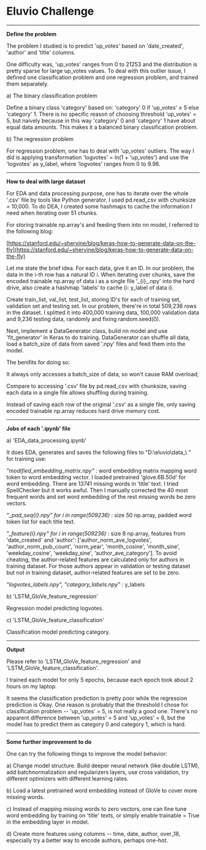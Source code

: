 # Eluvio Challenge

------------------------------------------------------------------------------------------------------------

**Define the problem**

The problem I studied is to predict &#39;up\_votes&#39; based on &#39;date\_created&#39;, &#39;author&#39; and &#39;title&#39; columns.

One difficulty was, &#39;up\_votes&#39; ranges from 0 to 21253 and the distribution is pretty sparse for large up\_votes values. To deal with this outlier issue, I defined one classification problem and one regression problem, and trained them separately.

a) The binary classification problem

Define a binary class &#39;category&#39; based on: &#39;category&#39; 0 if &#39;up\_votes&#39;  &ge; 5 else &#39;category&#39; 1. There is no specific reason of choosing threshold &#39;up\_votes&#39; = 5, but naively because in this way &#39;category&#39; 0  and &#39;category&#39; 1 have about equal data amounts. This makes it a balanced binary classification problem.

b) The regression problem

For regression problem, one has to deal with &#39;up\_votes&#39; outliers. The way I did is applying transformation &#39;logvotes&#39; = ln(1 + &#39;up\_votes&#39;) and use the &#39;logvotes&#39; as y\_label, where &#39;logvotes&#39; ranges from 0 to 9.96.

------------------------------------------------------------------------------------------------------------

**How to deal with large dataset**

For EDA and data processing purpose, one has to iterate over the whole &#39;.csv&#39; file by tools like Python generator. I used pd.read\_csv with chunksize = 10,000. To do DEA, I created some hashmaps to cache the information I need when iterating over 51 chunks.

For storing trainable np.array&#39;s and feeding them into nn model, I referred to the following blog:

[https://stanford.edu/~shervine/blog/keras-how-to-generate-data-on-the-fly](https://stanford.edu/~shervine/blog/keras-how-to-generate-data-on-the-fly)

Let me state the brief idea. For each data, give it an ID. In our problem, the data in the i-th row has a natural ID i. When iterating over chunks, save the encoded trainable np.array of data i as a single file &#39;\_{i}\_.npy&#39; into the hard drive, also create a hashmap &#39;labels&#39; to cache {i: y\_label of data i}.

Create train\_list, val\_list, test\_list, storing ID&#39;s for each of training set, validation set and testing set. In our problem, there&#39;re in total 509,236 rows in the dataset. I splitted it into 400,000 training data, 100,000 validation data and 9,236 testing data, randomly and fixing random.seed(0).

Next, implement a DataGenerator class, build nn model and use &#39;fit\_generator&#39; in Keras to do training. DataGenerator can shuffle all data, load a batch\_size of data from saved &#39;.npy&#39; files and feed them into the model.

The benifits for doing so:

It always only accesses a batch\_size of data, so won&#39;t cause RAM overload;

Compare to accessing &#39;.csv&#39; file by pd.read\_csv with chunksize, saving each data in a single file allows shuffling during training.

Instead of saving each row of the original &#39;.csv&#39; as a single file, only saving encoded trainable np.array reduces hard drive memory cost.

------------------------------------------------------------------------------------------------------------

**Jobs of each &#39;.ipynb&#39; file**

a) &#39;EDA\_data\_processing.ipynb&#39;

It does EDA, generates and saves the following files to &quot;D:\eluvio\data\_\ &quot; for training use:

_&quot;modified\_embedding\_matrix.npy&quot;_ : word embedding matrix mapping word token to word embedding vector. I loaded pretrained &#39;glove.6B.50d&#39; for word embedding. There are 13741 missing words in &#39;title&#39; text. I tried SpellChecker but it works awful. Then I manually corrected the 40 most frequent words and set word embedding of the rest missing words be zero vectors.

_&quot;\_pad\_seq{i}.npy&quot; for i in range(_509236_)_ : size 50 np.array, padded word token list for each title text.

_&quot;\_feature{i}.npy&quot; for i in range(_509236_)_ : size 8 np.array, features from &#39;date\_created&#39; and &#39;author&#39;: [&#39;author\_norm\_ave\_logvotes&#39;, &#39;author\_norm\_pub\_count&#39;, &#39;norm\_year&#39;, &#39;month\_cosine&#39;, &#39;month\_sine&#39;, &#39;weekday\_cosine&#39;, &#39;weekday\_sine&#39;, &#39;author\_ave\_category&#39;]. To avoid cheating, the author-related features are calculated only for authors in training dataset. For those authors appear in validation or testing dataset but not in training dataset, author-related features are set to be zero.

_&quot;logvotes\_labels.npy&quot;, &quot;category\_labels.npy&quot;_ : y\_labels

b) &#39;LSTM\_GloVe\_feature\_regression&#39;

Regression model predicting logvotes.

c) &#39;LSTM\_GloVe\_feature\_classification&#39;

Classification model predicting category.

------------------------------------------------------------------------------------------------------------

**Output**

Please refer to &#39;LSTM\_GloVe\_feature\_regression&#39; and &#39;LSTM\_GloVe\_feature\_classification&#39;.

I trained each model for only 5 epochs, because each epoch took about 2 hours on my laptop.

It seems the classification prediction is pretty poor while the regression prediction is Okay. One reason is probably that the threshold I chose for classification problem -- &#39;up\_votes&#39; = 5, is not really a good one. There's no apparent difference between &#39;up\_votes&#39; = 5 and &#39;up\_votes&#39; = 6, but the model has to predict them as category 0 and category 1, which is hard.

------------------------------------------------------------------------------------------------------------

**Some further improvement to do**

One can try the following things to improve the model behavior:

a) Change model structure. Build deeper neural network (like double LSTM), add batchnormalization and regularizers layers, use cross validation, try different optimizers with different learning rates.

b) Load a latest pretrained word embedding instead of GloVe to cover more missing words.

c) Instead of mapping missing words to zero vectors, one can fine tune word embedding by training on &#39;title&#39; texts, or simply enable trainable = True in the embedding layer in model.

d) Create more features using columns -- time, date, author, over_18, especially try a better way to encode authors, perhaps one-hot.
